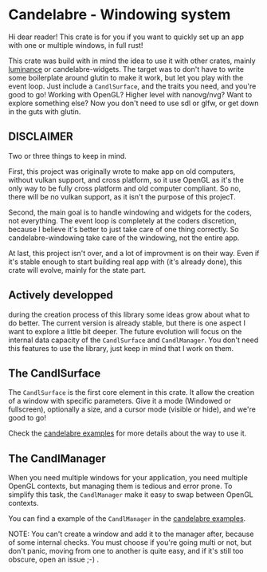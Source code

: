 # Candelabre - Windowing system

Hi dear reader! This crate is for you if you want to quickly set up an app with
one or multiple windows, in full rust!

This crate was build with in mind the idea to use it with other crates, mainly
[luminance](https://github.com/phaazon/luminance-rs) or candelabre-widgets.
The target was to don't have to write some boilerplate around glutin to make it
work, but let you play with the event loop. Just include a `CandlSurface`, and
the traits you need, and you're good to go! Working with OpenGL? Higher level
with nanovg/nvg? Want to explore something else? Now you don't need to use sdl
or glfw, or get down in the guts with glutin.

## DISCLAIMER

Two or three things to keep in mind.

First, this project was originally wrote to make app on old computers, without
vulkan support, and cross platform, so it use OpenGL as it's the only way to be
fully cross platform and old computer compliant. So no, there will be no vulkan
support, as it isn't the purpose of this projecT.

Second, the main goal is to handle windowing and widgets for the coders, not
everything. The event loop is completely at the coders discretion, because I
believe it's better to just take care of one thing correctly. So
candelabre-windowing take care of the windowing, not the entire app.

At last, this project isn't over, and a lot of improvment is on their way.
Even if it's stable enough to start building real app with (it's already done),
this crate will evolve, mainly for the state part.

## Actively developped

during the creation process of this library some ideas grow about what to do
better. The current version is already stable, but there is one aspect I want
to explore a little bit deeper. The future evolution will focus on the internal
data capacity of the `CandlSurface` and `CandlManager`. You don't need this
features to use the library, just keep in mind that I work on them.

## The CandlSurface

The `CandlSurface` is the first core element in this crate. It allow the
creation of a window with specific parameters. Give it a mode (Windowed or
fullscreen), optionally a size, and a cursor mode (visible or hide), and
we're good to go!

Check the
[candelabre examples](https://github.com/othelarian/candelabre/tree/master/candelabre-examples)
for more details about the way to use it.

## The CandlManager

When you need multiple windows for your application, you need multiple OpenGL
contexts, but managing them is tedious and error prone. To simplify this task,
the `CandlManager` make it easy to swap between OpenGL contexts.

You can find a example of the `CandlManager` in the
[candelabre examples](https://github.com/othelarian/candelabre/tree/master/candelabre-examples).

NOTE: You can't create a window and add it to the manager after, because of
some internal checks. You must choose if you're going multi or not, but don't
panic, moving from one to another is quite easy, and if it's still too obscure,
open an issue ;-) .
